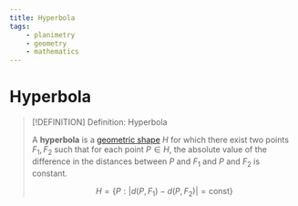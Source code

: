 ```yaml
---
title: Hyperbola
tags:
    - planimetry
    - geometry
    - mathematics
---
```


# Hyperbola

>[!DEFINITION] Definition: Hyperbola
>
>A **hyperbola** is a [geometric shape](../../Geometric%20Shapes.md) $H$ for which there exist two points $F_1, F_2$ such that for each point $P \in H$, the absolute value of the difference in the distances between $P$ and $F_1$ and $P$ and $F_2$ is constant.
>
>$$
>H = \{P : |d(P, F_1) - d(P, F_2)| = \text{const}\}
>$$
>